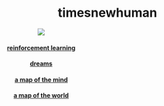 <h1 align="center">timesnewhuman</h1>
<div align="center" style="width: 200px;">
  <img src="https://github.com/timesnewhuman/machinelearning.github.io/blob/main/bayesian_bandit.gif">
  <a href=""><h4>reinforcement learning</h4></a>
</div>
<div align="center" style="width: 200px;">
  <a href=""><h4>dreams</h4></a>
  <a href=""><h4>a map of the mind</h4></a>
  <a href=""><h4>a map of the world</h4></a>
</div>

